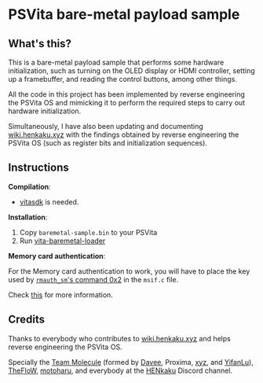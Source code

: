 # PSVita bare-metal payload sample

## What's this?

This is a bare-metal payload sample that performs some hardware initialization, such as turning on the OLED display or HDMI controller, setting up a framebuffer, and reading the control buttons, among other things.

All the code in this project has been implemented by reverse engineering the PSVita OS and mimicking it to perform the required steps to carry out hardware initialization.

Simultaneously, I have also been updating and documenting [wiki.henkaku.xyz](https://wiki.henkaku.xyz/) with the findings obtained by reverse engineering the PSVita OS (such as register bits and initialization sequences).

## Instructions

**Compilation**:

* [vitasdk](https://vitasdk.org/) is needed.

**Installation**:

1. Copy `baremetal-sample.bin` to your PSVita
2. Run [vita-baremetal-loader](https://github.com/xerpi/vita-baremetal-loader)

**Memory card authentication**:

For the Memory card authentication to work, you will have to place the key used by [`rmauth_sm`'s command 0x2](https://wiki.henkaku.xyz/vita/Secure_Modules_Functions#rmauth_sm.self) in the `msif.c` file.

Check [this](https://wiki.henkaku.xyz/vita/Keys) for more information.

## Credits

Thanks to everybody who contributes to [wiki.henkaku.xyz](https://wiki.henkaku.xyz/) and helps reverse engineering the PSVita OS.

Specially the [Team Molecule](https://twitter.com/teammolecule) (formed by [Davee](https://twitter.com/DaveeFTW), Proxima, [xyz](https://twitter.com/pomfpomfpomf3), and [YifanLu](https://twitter.com/yifanlu)), [TheFloW](https://twitter.com/theflow0), [motoharu](https://github.com/motoharu-gosuto), and everybody at the [HENkaku](https://discord.gg/m7MwpKA) Discord channel.
